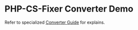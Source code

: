 <!-- markdownlint-disable MD013 -->
# PHP-CS-Fixer Converter Demo

Refer to specialized [Converter Guide](../../docs/converter/phan.md) for explains.
